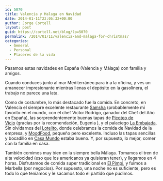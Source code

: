 ```yaml
---
id: 5070
title: Valencia y Malaga en Navidad
date: 2014-01-11T22:06:32+00:00
author: Jorge Cortell
layout: post
guid: https://cortell.net/blog/?p=5070
permalink: /2014/01/11/valencia-and-malaga-for-christmas/
categories:
  - General
  - Personal
  - Placeres de la vida
---
```

Pasamos estas navidades en España (Valencia y Málaga) con familia y amigos.

Cuando conduces junto al mar Mediterráneo para ir a la oficina, y ves un amanecer impresionante mientras llenas el depósito en la gasolinera, el trabajo no parece una lata.

Como de costumbre, lo más destacado fue la comida. En concreto, en Valencia el siempre excelente restaurante <a title="https://www.samsha.es" href="https://www.samsha.es" target="_blank">Samsha</a> (probablemente mi favorito en el mundo, con el chef Victor Rodrigo, ganador del Chef del Año en España), las sorprendentemente buenas tapas de <a title="https://www.picoteodevicio.com" href="https://www.picoteodevicio.com" target="_blank">Picoteo de Vicio</a> (gracias por la recomendación, Eugenia ), y el palaciego <a title="https://www.laembajada.es" href="https://www.laembajada.es" target="_blank">La Embajada</a>. Sin olvidarnos del <a title="https://www.lotelitovalencia.com" href="https://www.lotelitovalencia.com" target="_blank">Lotelito</a>, donde celebramos la comida de Navidad de la empresa, y <a title="https://www.yelp.com/biz/mood-food-valencia" href="https://www.yelp.com/biz/mood-food-valencia" target="_blank">MoodFood</a>, pequeño pero excelente. Incluso las tapas sencillas y bocadillo en <a title="https://valencia.salir.com/casa_mundo" href="https://valencia.salir.com/casa_mundo" target="_blank">Casa Mundo</a> estaba bueno. Y, por supuesto, lo mejor, comer con la familia en casa.

También comimos muy bien en la siempre bella Málaga. Tomamos el tren de alta velocidad (eso que los americanos ya quisieran tener), y llegamos en 4 horas. Disfrutamos de comida super tradicional en <a title="https://elpimpi.com" href="https://elpimpi.com" target="_blank">El Pimpi</a>, y fuimos a Marbella (por negocios). Por supuesto, una noche no es suficiente, pero es todo lo que teníamos y le sacamos todo el partido que pudimos.